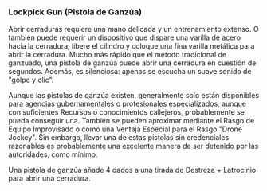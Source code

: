 ### Lockpick Gun (Pistola de Ganzúa)

Abrir cerraduras requiere una mano delicada y un entrenamiento extenso. O también puede requerir un dispositivo que dispare una varilla de acero hacia la cerradura, libere el cilindro y coloque una fina varilla metálica para abrir la cerradura. Mucho más rápido que el método tradicional de ganzuado, una pistola de ganzúa puede abrir una cerradura en cuestión de segundos. Además, es silenciosa: apenas se escucha un suave sonido de "golpe y clic".

Aunque las pistolas de ganzúa existen, generalmente solo están disponibles para agencias gubernamentales o profesionales especializados, aunque con suficientes Recursos o conocimientos callejeros, probablemente se pueda conseguir una. También se pueden aproximar mediante el Rasgo de Equipo Improvisado o como una Ventaja Especial para el Rasgo "Drone Jockey". Sin embargo, llevar una de estas pistolas sin credenciales razonables es probablemente una excelente manera de ser detenido por las autoridades, como mínimo.

Una pistola de ganzúa añade 4 dados a una tirada de Destreza + Latrocinio para abrir una cerradura.